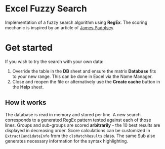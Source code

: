 # Excel Fuzzy Search

Implementation of a fuzzy search algorithm using **RegEx**. The scoring mechanic is inspired by an article of [James Padolsey](https://j11y.io/javascript/fuzzy-scoring-regex-mayhem/).

# Get started

If you wish to try the search with your own data:
1. Override the table in the **DB** sheet and ensure the matrix **Database** fits to your new range. This can be done in Excel via the Name Manager.
2. Close and reopen the file or alternatively use the **Create cache** button in the **Help** sheet.

## How it works

The database is read in memory and stored per line. A new search corresponds to a generated RegEx pattern tested against each of those lines.
Groups and sub-groups are scored **arbitrarily** - the 10 best results are displayed in decreasing order. Score calculations can be customized in `ExtractCandidateInfo` from the `clsMatchResults` class. The same Sub also generates necessary information for the syntax highlighting.
